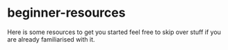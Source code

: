# beginner-resources
Here is some resources to get you started feel free to skip over stuff if you are already familiarised with it.
